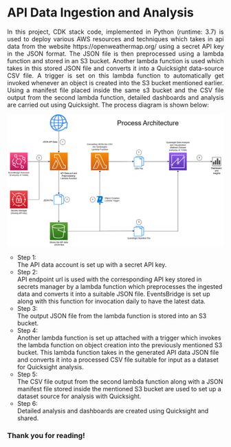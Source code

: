 # API Data Ingestion and Analysis
<p align="justify">
In this project, CDK stack code, implemented in Python (runtime: 3.7) is used to deploy various AWS resources and techniques which takes in api data from the website https://openweathermap.org/ using a secret API key in the JSON format.
The JSON file is then preprocessed using a lambda function and stored in an S3 bucket. Another lambda function is used which takes in this stored JSON file and converts it into a Quicksight data-source CSV file. A trigger is set on this lambda function
to automatically get invoked whenever an object is created into the S3 bucket mentioned earlier. Using a manifest file placed inside the same s3 bucket and the CSV file output from the second lambda function, detailed dashboards and analysis are carried out
using Quicksight. The process diagram is shown below:
</p>

![Process Architecture](architecture.png)

<ul style="list-style-type:circle">
  <li>Step 1: <br> The API data account is set up with a secret API key.</li>
  <li>Step 2: <br> API endpoint url is used with the corresponding API key stored in secrets manager by a lambda function which preprocesses the ingested data and converts it into a suitable JSON file. EventsBridge is set up along with this function
  for invocation daily to have the latest data.</li>
  <li>Step 3: <br> The output JSON file from the lambda function is stored into an S3 bucket.</li>
  <li>Step 4: <br> Another lambda function is set up attached with a trigger which invokes the lambda function on object creation into the previously mentioned S3 bucket. This lambda function takes in the generated API data JSON file and converts 
  it into a processed CSV file suitable for input as a dataset for Quicksight analysis.</li>
  <li>Step 5: <br> The CSV file output from the second lambda function along with a JSON manifest file stored inside the mentioned S3 bucket are used to set up a dataset source for analysis with Quicksight.</li>
  <li>Step 6: <br> Detailed analysis and dashboards are created using Quicksight and shared.</li>
</ul>

### Thank you for reading!
